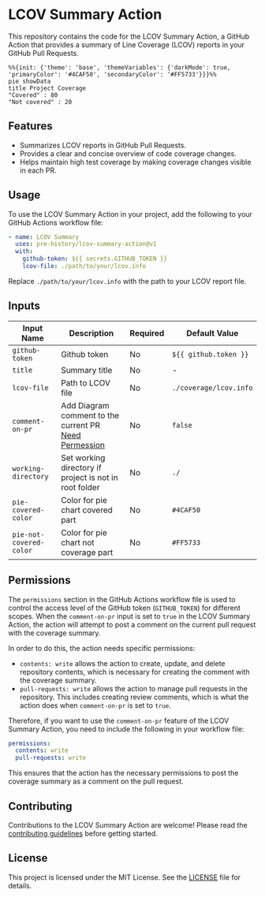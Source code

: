 # LCOV Summary Action

This repository contains the code for the LCOV Summary Action, a GitHub Action that provides a summary of Line Coverage (LCOV) reports in your GitHub Pull Requests.

```mermaid
%%{init: {'theme': 'base', 'themeVariables': {'darkMode': true, 'primaryColor': '#4CAF50', 'secondaryColor': '#FF5733'}}}%%
pie showData
title Project Coverage
"Covered" : 80
"Not covered" : 20
```

## Features

- Summarizes LCOV reports in GitHub Pull Requests.
- Provides a clear and concise overview of code coverage changes.
- Helps maintain high test coverage by making coverage changes visible in each PR.

## Usage

To use the LCOV Summary Action in your project, add the following to your GitHub Actions workflow file:

```yaml
- name: LCOV Summary
  uses: pre-history/lcov-summary-action@v1
  with:
    github-token: ${{ secrets.GITHUB_TOKEN }}
    lcov-file: ./path/to/your/lcov.info
```

Replace `./path/to/your/lcov.info` with the path to your LCOV report file.

## Inputs

| Input Name | Description                                                      | Required | Default Value |
| --- |------------------------------------------------------------------| --- | --- |
| `github-token` | Github token                                                     | No | `${{ github.token }}` |
| `title` | Summary title                                                    | No | - |
| `lcov-file` | Path to LCOV file                                                | No | `./coverage/lcov.info` |
| `comment-on-pr` | Add Diagram comment to the current PR [Need Permession](#Permissions) | No | `false` |
| `working-directory` | Set working directory if project is not in root folder           | No | `./` |
| `pie-covered-color` | Color for pie chart covered part                                 | No | `#4CAF50` |
| `pie-not-covered-color` | Color for pie chart not coverage part                            | No | `#FF5733` |


## Permissions

The `permissions` section in the GitHub Actions workflow file is used to control the access level of the GitHub token (`GITHUB_TOKEN`) for different scopes. When the `comment-on-pr` input is set to `true` in the LCOV Summary Action, the action will attempt to post a comment on the current pull request with the coverage summary.

In order to do this, the action needs specific permissions:

- `contents: write` allows the action to create, update, and delete repository contents, which is necessary for creating the comment with the coverage summary.
- `pull-requests: write` allows the action to manage pull requests in the repository. This includes creating review comments, which is what the action does when `comment-on-pr` is set to `true`.

Therefore, if you want to use the `comment-on-pr` feature of the LCOV Summary Action, you need to include the following in your workflow file:

```yaml
permissions:
  contents: write
  pull-requests: write
```

This ensures that the action has the necessary permissions to post the coverage summary as a comment on the pull request.

## Contributing

Contributions to the LCOV Summary Action are welcome! Please read the [contributing guidelines](CONTRIBUTING.md) before getting started.

## License

This project is licensed under the MIT License. See the [LICENSE](https://github.com/actions/setup-node/blob/main/LICENSE) file for details.